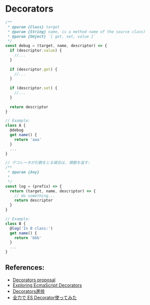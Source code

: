 # Decorators

```js
/**
 * @param {Class} target
 * @param {String} name, is a method name of the source class)
 * @param {Object} `{ get, set, value }`
 */
const debug = (target, name, descriptor) => {
  if (descriptor.value) {
    //...
  }
  
  if (descriptor.get) {
    //...
  }
  
  if (descriptor.set) {
    //...
  }
  
  return descriptor
}

// Example:
class A {
  @debug
  get name() {
    return 'aaa'
  }
  ...
}
```


```js
// デコレータが引数をとる場合は, 関数を返す:
/**
 * @param {Any} 
 * 
 */
const log = (prefix) => {
  return (target, name, descriptor) => {
    // do something...
    return descriptor
  }
}

// Example:
class B {
  @log('In B class:')
  get name() {
    return 'bbb'
  }
  ...
}
```

## References:
- [Decorators proposal](https://tc39.github.io/proposal-decorators/)
- [Exploring EcmaScript Decorators](https://medium.com/google-developers/exploring-es7-decorators-76ecb65fb841)
- [Decorators進捗](http://azu.github.io/slide/typescript-sushi/decorators.html)
- [全力で ES Decorator使ってみた](http://qiita.com/mizchi/items/6bdf9d100f564a5c5b08)
